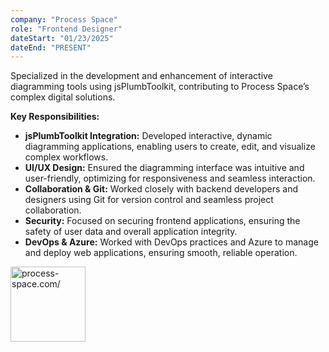 ```yaml
---
company: "Process Space"
role: "Frontend Designer"
dateStart: "01/23/2025"
dateEnd: "PRESENT"
---
```

Specialized in the development and enhancement of interactive diagramming tools using jsPlumbToolkit, contributing to Process Space’s complex digital solutions.

**Key Responsibilities:**

- **jsPlumbToolkit Integration:** Developed interactive, dynamic diagramming applications, enabling users to create, edit, and visualize complex workflows.
- **UI/UX Design:** Ensured the diagramming interface was intuitive and user-friendly, optimizing for responsiveness and seamless interaction.
- **Collaboration & Git:** Worked closely with backend developers and designers using Git for version control and seamless project collaboration.
- **Security:** Focused on securing frontend applications, ensuring the safety of user data and overall application integrity.
- **DevOps & Azure:** Worked with DevOps practices and Azure to manage and deploy web applications, ensuring smooth, reliable operation.

[<img src="https://process-space.com/wp-content/uploads/2021/09/process-space-logo-registered.svg" alt="process-space.com/" style="height:120px">](https://process-space.com/)